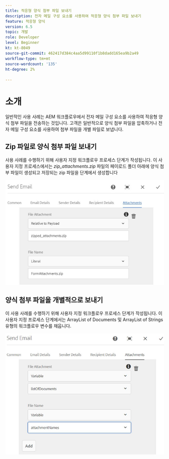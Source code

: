 ```yaml
---
title: 적응형 양식 첨부 파일 보내기
description: 전자 메일 구성 요소를 사용하여 적응형 양식 첨부 파일 보내기
feature: 적응형 양식
version: 6.5
topic: 개발
role: Developer
level: Beginner
kt: kt-8049
source-git-commit: 462417d384c4aa5d99110f1b8dadd165ea9b2a49
workflow-type: tm+mt
source-wordcount: '135'
ht-degree: 2%

---
```



# 소개



일반적인 사용 사례는 AEM 워크플로우에서 전자 메일 구성 요소를 사용하여 적응형 양식 첨부 파일을 전송하는 것입니다.
고객은 일반적으로 양식 첨부 파일을 압축하거나 전자 메일 구성 요소를 사용하여 첨부 파일을 개별 파일로 보냅니다.

## Zip 파일로 양식 첨부 파일 보내기

사용 사례를 수행하기 위해 사용자 지정 워크플로우 프로세스 단계가 작성됩니다. 이 사용자 지정 프로세스에서는 *zip_attachments.zip* 파일의 페이로드 폴더 아래에 양식 첨부 파일이 생성되고 저장되는 zip 파일을 단계에서 생성합니다

![양식 첨부 파일 보내기](assets/send-form-attachments.JPG)

## 양식 첨부 파일을 개별적으로 보내기

이 사용 사례를 수행하기 위해 사용자 지정 워크플로우 프로세스 단계가 작성됩니다. 이 사용자 지정 프로세스 단계에서는 ArrayList of Documents 및 ArrayList of Strings 유형의 워크플로우 변수를 채웁니다.

![문서 목록 보내기](assets/send-list-of-documents.JPG)



